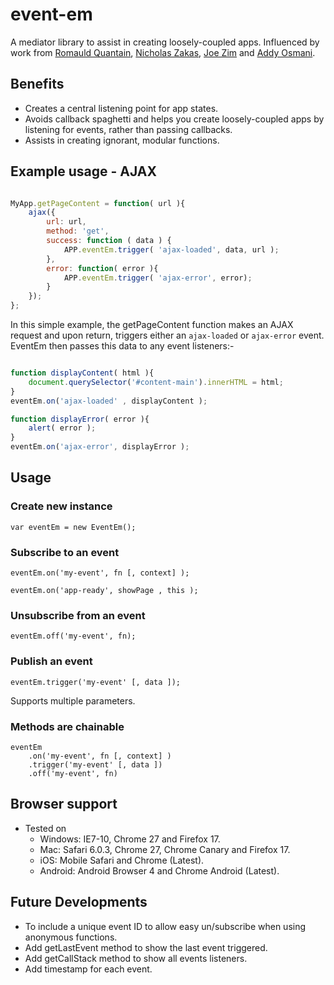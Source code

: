 # event-em


A mediator library to assist in creating loosely-coupled apps. Influenced by work from [Romauld Quantain](http://www.soundstep.com), [Nicholas Zakas](http://www.nczonline.net), [Joe Zim](http://www.joezimjs.com) and [Addy Osmani](http://www.addyosmani.com).

## Benefits

* Creates a central listening point for app states.
* Avoids callback spaghetti and helps you create loosely-coupled apps by listening for events, rather than passing callbacks.
* Assists in creating ignorant, modular functions.

## Example usage - AJAX


``` javascript

MyApp.getPageContent = function( url ){
	ajax({
		url: url,
		method: 'get',
		success: function ( data ) {
			APP.eventEm.trigger( 'ajax-loaded', data, url );
		},
		error: function( error ){
			APP.eventEm.trigger( 'ajax-error', error);
		}
	});
};

```

In this simple example, the getPageContent function makes an AJAX request and upon return, triggers either an `ajax-loaded` or `ajax-error` event. EventEm then passes this data to any event listeners:-

``` javascript

function displayContent( html ){
	document.querySelector('#content-main').innerHTML = html;
}
eventEm.on('ajax-loaded' , displayContent );

function displayError( error ){
	alert( error );
}
eventEm.on('ajax-error', displayError );
```


## Usage

### Create new instance 

```
var eventEm = new EventEm();
```

### Subscribe to an event 

``` 
eventEm.on('my-event', fn [, context] );

eventEm.on('app-ready', showPage , this );
```

### Unsubscribe from an event

``` 
eventEm.off('my-event', fn);
```

### Publish an event

``` 
eventEm.trigger('my-event' [, data ]);
```
Supports multiple parameters.

### Methods are chainable

``` 
eventEm
	.on('my-event', fn [, context] )	
	.trigger('my-event' [, data ])
	.off('my-event', fn)
```

## Browser support

* Tested on 
	* Windows: IE7-10, Chrome 27 and Firefox 17.
	* Mac: Safari 6.0.3, Chrome 27, Chrome Canary and Firefox 17.
	* iOS: Mobile Safari and Chrome (Latest).
	* Android: Android Browser 4 and Chrome Android (Latest).

## Future Developments

* To include a unique event ID to allow easy un/subscribe when using anonymous functions.
* Add getLastEvent method to show the last event triggered.
* Add getCallStack method to show all events listeners.
* Add timestamp for each event.


